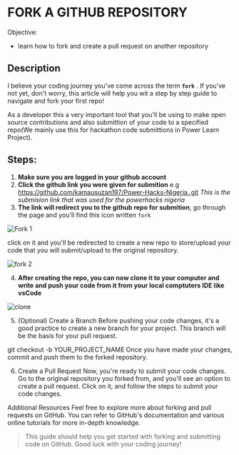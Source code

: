 # FORK A GITHUB REPOSITORY

Objective:

- learn how to fork and create a pull request on another repository

## Description

I believe your coding journey you've come across the term **`fork`** . If you've not yet, don't worry, this article will help you wit a step by step guide to navigate and fork your first repo!

As a developer this a very important tool that you'll be using to make open source contributions and also submittion of your code to a specified repo(We mainly use this for hackathon code submittions in Power Learn Project).

## Steps:

1. **Make sure you are logged in your github account**
2. **Click the github link you were given for submition** e.g https://github.com/kamausuzan197/Power-Hacks-Nigeria..git *This is the submision link that was used for the powerhacks nigeria*
3. **The link will redirect you to the github repo for submition**, go through the page and you'll find this icon written `fork`

![Fork 1](https://github.com/Ochiengsteven/Articles/assets/91716656/0c6a0c7a-f1be-459c-adee-48bac2c95fed)

click on it and you'll be redirected to create a new repo to store/upload your code that you will submit/upload to the original repository.

![fork 2](https://github.com/Ochiengsteven/Articles/assets/91716656/1ae7620b-3778-4f76-ba59-9fe6c7e9832d)

4. **After creating the repo, you can now clone it to your computer and write and push your code from it from your local comptuters IDE like vsCode**

![clone](https://github.com/Ochiengsteven/Articles/assets/91716656/cdf14387-21b9-4e07-9f49-cedede14957b)

5. (Optional) Create a Branch
Before pushing your code changes, it's a good practice to create a new branch for your project. This branch will be the basis for your pull request.

git checkout -b YOUR_PROJECT_NAME
Once you have made your changes, commit and push them to the forked repository.

6. Create a Pull Request
Now, you're ready to submit your code changes. Go to the original repository you forked from, and you'll see an option to create a pull request. Click on it, and follow the steps to submit your code changes.

Additional Resources
Feel free to explore more about forking and pull requests on GitHub. You can refer to GitHub's documentation and various online tutorials for more in-depth knowledge.

>This guide should help you get started with forking and submitting code on GitHub. Good luck with your coding journey!
